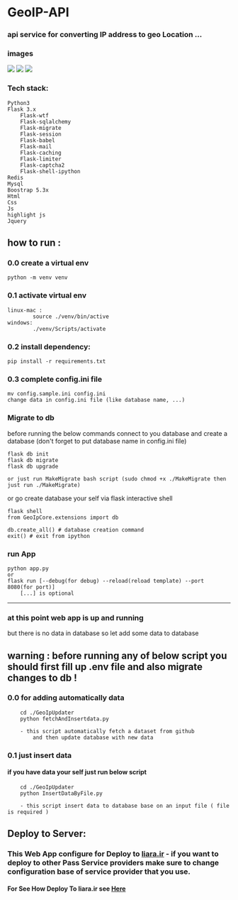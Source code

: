 # GeoIP-API

### api service for converting IP address to geo Location ...

### images

<img src="./doc/Images/index.png">
<img src="./doc/Images/public-ip.png">
<img src="./doc/Images/ip-2-location.png">

### Tech stack:

    Python3
    Flask 3.x
        Flask-wtf
        Flask-sqlalchemy
        Flask-migrate
        Flask-session
        Flask-babel
        Flask-mail
        Flask-caching
        Flask-limiter
        Flask-captcha2
        Flask-shell-ipython
    Redis
    Mysql
    Boostrap 5.3x
    Html
    Css
    Js
    highlight js
    Jquery


## how to run :

### 0.0 create a virtual env

    python -m venv venv

### 0.1 activate virtual env

    linux-mac :
            source ./venv/bin/active
    windows:
            ./venv/Scripts/activate

### 0.2 install dependency:

    pip install -r requirements.txt

### 0.3 complete config.ini file

    mv config.sample.ini config.ini
    change data in config.ini file (like database name, ...)

### Migrate to db

before running the below commands connect to you database and create a database (don't forget to put database name in
config.ini file)

    flask db init
    flask db migrate 
    flask db upgrade

    or just run MakeMigrate bash script (sudo chmod +x ./MakeMigrate then just run ./MakeMigrate)

or go create database your self via flask interactive shell

    flask shell
    from GeoIpCore.extensions import db
    
    db.create_all() # database creation command
    exit() # exit from ipython

### run App

    python app.py
    or
    flask run [--debug(for debug) --reload(reload template) --port 8080(for port)]
        [...] is optional

---

### at this point web app is up and running

but there is no data in database so let add some data to database

## warning : before running any of below script you should first fill up .env file and also migrate changes to db !

### 0.0 for adding automatically data

        cd ./GeoIpUpdater
        python fetchAndInsertdata.py 
                
        - this script automatically fetch a dataset from github
            and then update database with new data

### 0.1 just insert data

#### if you have data your self just run below script

        cd ./GeoIpUpdater
        python InsertDataByFile.py

        - this script insert data to database base on an input file ( file is required )

## Deploy to Server:

### This Web App configure for Deploy to <a href='https://liara.ir'>liara.ir</a> - if you want to deploy to other Pass Service providers make sure to change configuration base of service provider that you use.

#### For See How Deploy To liara.ir see <a href='./doc/Deploy/liara.ir'>Here</a>


